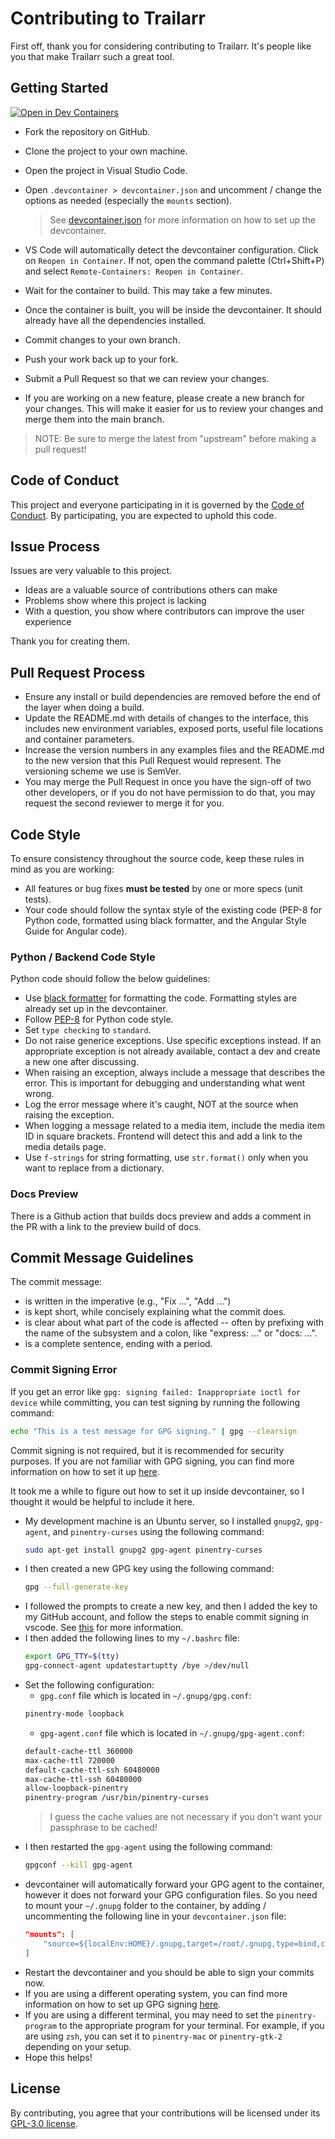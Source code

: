 # Contributing to Trailarr

First off, thank you for considering contributing to Trailarr. It's people like you that make Trailarr such a great tool.

## Getting Started
[![Open in Dev Containers](https://img.shields.io/static/v1?label=Dev%20Containers&message=Open&color=blue&logo=visualstudiocode)](https://vscode.dev/redirect?url=vscode://ms-vscode-remote.remote-containers/cloneInVolume?url=https://github.com/nandyalu/trailarr)

- Fork the repository on GitHub.
- Clone the project to your own machine.
- Open the project in Visual Studio Code.
- Open `.devcontainer > devcontainer.json` and uncomment / change the options as needed (especially the `mounts` section).
	> See [devcontainer.json](https://code.visualstudio.com/docs/devcontainers/devcontainerjson-reference) for more information on how to set up the devcontainer.

- VS Code will automatically detect the devcontainer configuration. Click on `Reopen in Container`. If not, open the command palette (Ctrl+Shift+P) and select `Remote-Containers: Reopen in Container`.
- Wait for the container to build. This may take a few minutes.
- Once the container is built, you will be inside the devcontainer. It should already have all the dependencies installed.
- Commit changes to your own branch.
- Push your work back up to your fork.
- Submit a Pull Request so that we can review your changes.
- If you are working on a new feature, please create a new branch for your changes. This will make it easier for us to review your changes and merge them into the main branch.
> NOTE: Be sure to merge the latest from "upstream" before making a pull request!

## Code of Conduct

This project and everyone participating in it is governed by the [Code of Conduct](https://github.com/nandyalu/trailarr?tab=coc-ov-file). By participating, you are expected to uphold this code.

## Issue Process

Issues are very valuable to this project.

- Ideas are a valuable source of contributions others can make
- Problems show where this project is lacking
- With a question, you show where contributors can improve the user experience

Thank you for creating them.

## Pull Request Process

- Ensure any install or build dependencies are removed before the end of the layer when doing a build.
- Update the README.md with details of changes to the interface, this includes new environment variables, exposed ports, useful file locations and container parameters.
- Increase the version numbers in any examples files and the README.md to the new version that this Pull Request would represent. The versioning scheme we use is SemVer.
- You may merge the Pull Request in once you have the sign-off of two other developers, or if you do not have permission to do that, you may request the second reviewer to merge it for you.

## Code Style

To ensure consistency throughout the source code, keep these rules in mind as you are working:

- All features or bug fixes **must be tested** by one or more specs (unit tests).
- Your code should follow the syntax style of the existing code (PEP-8 for Python code, formatted using black formatter, and the Angular Style Guide for Angular code).

### Python / Backend Code Style

Python code should follow the below guidelines:

- Use [black formatter](https://github.com/psf/black) for formatting the code. Formatting styles are already set up in the devcontainer.
- Follow [PEP-8](https://www.python.org/dev/peps/pep-0008/) for Python code style.
- Set `type checking` to `standard`.
- Do not raise generice exceptions. Use specific exceptions instead. If an appropriate exception is not already available, contact a dev and create a new one after discussing.
- When raising an exception, always include a message that describes the error. This is important for debugging and understanding what went wrong.
- Log the error message where it's caught, NOT at the source when raising the exception.
- When logging a message related to a media item, include the media item ID in square brackets. Frontend will detect this and add a link to the media details page.
- Use `f-strings` for string formatting, use `str.format()` only when you want to replace from a dictionary.

### Docs Preview

There is a Github action that builds docs preview and adds a comment in the PR with a link to the preview build of docs.

## Commit Message Guidelines

The commit message:

- is written in the imperative (e.g., "Fix ...", "Add ...")
- is kept short, while concisely explaining what the commit does.
- is clear about what part of the code is affected -- often by prefixing with the name of the subsystem and a colon, like "express: ..." or "docs: ...".
- is a complete sentence, ending with a period.

### Commit Signing Error

If you get an error like `gpg: signing failed: Inappropriate ioctl for device` while committing, you can test signing by running the following command:

```bash
echo "This is a test message for GPG signing." | gpg --clearsign
```

Commit signing is not required, but it is recommended for security purposes. If you are not familiar with GPG signing, you can find more information on how to set it up [here](https://docs.github.com/en/authentication/managing-commit-signature-verification/signing-commits).

It took me a while to figure out how to set it up inside devcontainer, so I thought it would be helpful to include it here.

- My development machine is an Ubuntu server, so I installed `gnupg2`, `gpg-agent`, and `pinentry-curses` using the following command:
	```bash
	sudo apt-get install gnupg2 gpg-agent pinentry-curses
	```
- I then created a new GPG key using the following command:
	```bash
	gpg --full-generate-key
	```
- I followed the prompts to create a new key, and then I added the key to my GitHub account, and follow the steps to enable commit signing in vscode. See [this](https://docs.github.com/en/authentication/managing-commit-signature-verification/telling-git-about-your-signing-key) for more information.
- I then added the following lines to my `~/.bashrc` file:
	```bash
	export GPG_TTY=$(tty)
	gpg-connect-agent updatestartuptty /bye >/dev/null
	```
- Set the following configuration:
	- `gpg.conf` file which is located in `~/.gnupg/gpg.conf`:
	```bash
	pinentry-mode loopback
	```
	- `gpg-agent.conf` file which is located in `~/.gnupg/gpg-agent.conf`:
	```bash
	default-cache-ttl 360000
	max-cache-ttl 720000
	default-cache-ttl-ssh 60480000
	max-cache-ttl-ssh 60480000
	allow-loopback-pinentry
	pinentry-program /usr/bin/pinentry-curses
	```
	> I guess the cache values are not necessary if you don't want your passphrase to be cached!
- I then restarted the `gpg-agent` using the following command:
	```bash
	gpgconf --kill gpg-agent
	```
- devcontainer will automatically forward your GPG agent to the container, however it does not forward your GPG configuration files. So you need to mount your `~/.gnupg` folder to the container, by adding / uncommenting the following line in your `devcontainer.json` file:
	```json
	"mounts": [
		"source=${localEnv:HOME}/.gnupg,target=/root/.gnupg,type=bind,consistency=cached"
	]
	```
- Restart the devcontainer and you should be able to sign your commits now.
- If you are using a different operating system, you can find more information on how to set up GPG signing [here](https://docs.github.com/en/authentication/managing-commit-signature-verification/signing-commits).
- If you are using a different terminal, you may need to set the `pinentry-program` to the appropriate program for your terminal. For example, if you are using `zsh`, you can set it to `pinentry-mac` or `pinentry-gtk-2` depending on your setup.
- Hope this helps!


## License

By contributing, you agree that your contributions will be licensed under its [GPL-3.0 license](https://github.com/nandyalu/trailarr?tab=GPL-3.0-1-ov-file).
